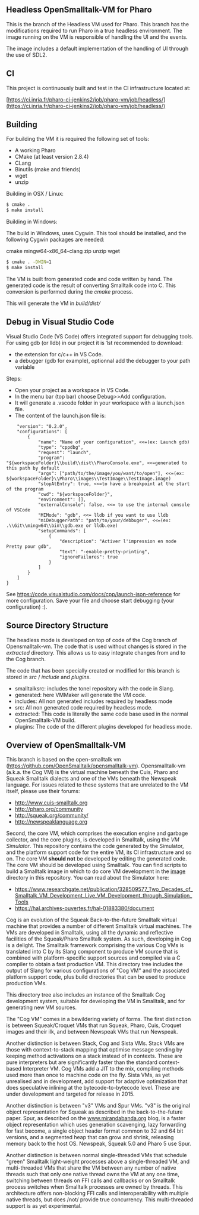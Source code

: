 Headless OpenSmalltalk-VM for Pharo
-----------------------------------

This is the branch of the Headless VM used for Pharo.
This branch has the modifications required to run Pharo in a true headless environment.
The image running on the VM is responsible of handling the UI and the events. 

The image includes a default implementation of the handling of UI through the use of SDL2.

CI
---

This project is continuously built and test in the CI infrastructure located at:

[https://ci.inria.fr/pharo-ci-jenkins2/job/pharo-vm/job/headless/](https://ci.inria.fr/pharo-ci-jenkins2/job/pharo-vm/job/headless/)


Building
--------

For building the VM it is required the following set of tools:

- A working Pharo
- CMake (at least version 2.8.4)
- CLang 
- Binutils (make and friends) 
- wget
- unzip

Building in OSX / Linux:

```bash
$ cmake . 
$ make install
```

Building in Windows:

The build in Windows, uses Cygwin. This tool should be installed, and the following Cygwin packages are needed:

cmake
mingw64-x86_64-clang
zip
unzip
wget

```bash
$ cmake . -DWIN=1
$ make install
```

The VM is built from generated code and code written by hand.
The generated code is the result of converting Smalltalk code into C.
This conversion is performed during the *cmake* process. 

This will generate the VM in *build/dist/*

Debug in Visual Studio Code
---------------------------
Visual Studio Code (VS Code) offers integrated support for debugging tools.
For using gdb (or lldb) in our project it is 1st recommended to download:

- the extension for c/c++ in VS Code.
- a debugger (gdb for example), optionnal add the debugger to your path variable

Steps: 

- Open your project as a workspace in VS Code.
- In the menu bar (top bar) choose Debug>>Add configuration.
- It will generate a .vscode folder in your workspace with a launch.json file.
- The content of the launch.json file is:
```{
    "version": "0.2.0",
    "configurations": [   
        {
            "name": "Name of your configuration", <<=(ex: Launch gdb)
            "type": "cppdbg",
            "request": "launch",
            "program": "${workspaceFolder}\\build\\dist\\PharoConsole.exe", <<=generated to this path by default
            "args": ["path/to/the/image/you/want/to/open"], <<=(ex: ${workspaceFolder}\\Pharo\\images\\TestImage\\TestImage.image)
            "stopAtEntry": true, <<=to have a breakpoint at the start of the program
            "cwd": "${workspaceFolder}",
            "environment": [],
            "externalConsole": false, <<= to use the internal console of VSCode
            "MIMode": "gdb", <<= lldb if you want to use lldb
            "miDebuggerPath": "path/to/your/debbuger", <<=(ex: .\\Git\\mingw64\\bin\\gdb.exe or lldb.exe)
            "setupCommands": [
                {
                    "description": "Activer l'impression en mode Pretty pour gdb",
                    "text": "-enable-pretty-printing",
                    "ignoreFailures": true
                }
            ]
        }
    ]
}
```
See https://code.visualstudio.com/docs/cpp/launch-json-reference for more configuration.
Save your file and choose start debugging (your configuration) :).

Source Directory Structure
--------------------------

The headless mode is developed on top of code of the Cog branch of Opensmalltalk-vm.
The code that is used without changes is stored in the *extracted* directory. 
This allows us to easy integrate changes from and to the Cog branch.

The code that has been specially created or modified for this branch is stored in *src* / *include* and *plugins*.


- smalltalksrc: includes the tonel repository with the code in Slang.
- generated: here VMMaker will generate the VM code.
- includes: All non generated includes required by headless mode
- src: All non generated code required by headless mode.
- extracted: This code is literally the same code base used in the normal OpenSmalltalk-VM build.
- plugins: The code of the different plugins developed for headless mode.


Overview of OpenSmalltalk-VM
----------------------------

This branch is based on the open-smalltalk vm (https://github.com/OpenSmalltalk/opensmalltalk-vm).
Opensmalltalk-vm (a.k.a. the Cog VM) is the virtual machine beneath the
Cuis, Pharo and Squeak Smalltalk dialects and one of the VMs beneath the
Newspeak language.  For issues related to these systems that are unrelated to
the VM itself, please use their forums:
* http://www.cuis-smalltalk.org
* http://pharo.org/community
* http://squeak.org/community/
* http://newspeaklanguage.org

Second, the core VM, which comprises the execution engine and garbage collector,
and the core plugins, is developed in Smalltalk, using the *VM Simulator*.  This
repository contains the code generated by the Simulator, and the platform support
code for the entire VM, its CI infrastructure and so on.  The core VM **should
not** be developed by editing the generated code.  The core VM should be
developed using Smalltalk.  You can find scripts to build a Smalltalk image in
which to do core VM development in the [image](https://github.com/OpenSmalltalk/opensmalltalk-vm/tree/Cog/image) directory in this repository.
You can read about the Simulator here:
* https://www.researchgate.net/publication/328509577_Two_Decades_of_Smalltalk_VM_Development_Live_VM_Development_through_Simulation_Tools
* https://hal.archives-ouvertes.fr/hal-01883380/document

Cog is an evolution of the Squeak Back-to-the-future Smalltalk virtual machine
that provides a number of different Smalltalk virtual machines.  The VMs are
developed in Smalltalk, using all the dynamic and reflective facilities of the
Squeak/Pharo Smalltalk system.  As such, developing in Cog is a delight.  The
Smalltalk framework comprising the various Cog VMs is translated into C by its
Slang component to produce VM source that is combined with platform-specific
support sources and compiled via a C compiler to obtain a fast production VM.
This directory tree includes the output of Slang for various configurations of
"Cog VM" and the associated platform support code, plus build directories that
can be used to produce production VMs.

This directory tree also includes an instance of the Smalltalk Cog development
system, suitable for developing the VM in Smalltalk, and for generating new
VM sources.

The "Cog VM" comes in a bewildering variety of forms.  The first distinction
is between Squeak/Croquet VMs that run Squeak, Pharo, Cuis, Croquet images
and their ilk, and between Newspeak VMs that run Newspeak.

Another distinction is between Stack, Cog and Sista VMs.  Stack VMs are those
with context-to-stack mapping that optimise message sending by keeping method
activations on a stack instead of in contexts.  These are pure interpreters but
are significantly faster than the standard context-based Interpreter VM.  Cog
VMs add a JIT to the mix, compiling methods used more than once to machine code
on the fly.  Sista VMs, as yet unrealised and in development, add support for
adaptive optimization that does speculative inlining at the bytecode-to-bytecode
level.  These are under development and targeted for release in 2015.

Another distinction is between "v3" VMs and Spur VMs.  "v3" is the original
object representation for Squeak as described in the back-to-the-future paper.
Spur, as described on the www.mirandabanda.org blog, is a faster object
representation which uses generation scavenging, lazy forwarding for fast
become, a single object header format common to 32 and 64 bit versions, and a
segmented heap that can grow and shrink, releasing memory back to the host OS.
Newspeak, Squeak 5.0 and Pharo 5 use Spur.

Another distinction is between normal single-threaded VMs that schedule "green"
Smalltalk light-weight processes above a single-threaded VM, and multi-threaded
VMs that share the VM between any number of native threads such that only one
native thread owns the VM at any one time, switching between threads on FFI
calls and callbacks or on Smalltalk process switches when Smalltalk processes
are owned by threads.  This architecture offers non-blocking FFI calls and
interoperability with multiple native threads, but does /not/ provide true
concurrency.  This multi-threaded support is as yet experimental.


